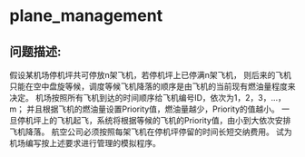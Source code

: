 plane_management
================================

问题描述:
--------------------------------

假设某机场停机坪共可停放n架飞机，若停机坪上已停满n架飞机，
则后来的飞机只能在空中盘旋等候，调度等候飞机降落的顺序是由飞机的当前现有燃油量程度来决定。
机场按照所有飞机到达的时间顺序给飞机编号ID，依次为1，2，3，…，m；
并且根据飞机的燃油量设置Priority值，燃油量越少，Priority的值越小。
一旦停机坪上的飞机起飞，系统将根据等候的飞机的Priority值，由小到大依次安排飞机降落。
航空公司必须按照每架飞机在停机坪停留的时间长短交纳费用。
试为机场编写按上述要求进行管理的模拟程序。
